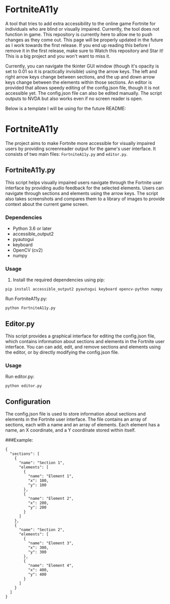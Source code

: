 # FortniteA11y
A tool that tries to add extra accessibility to the online game Fortnite for individuals who are blind or visually impaired. Currently, the tool does not function in game. This repository is currently here to allow me to push changes as they come out. This page will be properly updated in the future as I work towards the first release. If you end up reading this before I remove it in the first release, make sure to Watch this repository and Star it! This is a big project and you won't want to miss it.

Currently, you can navigate the tkinter GUI window (though it's opacity is set to 0.01 so it is practically invisible) using the arrow keys. The left and right arrow keys change between sections, and the up and down arrow keys change between the elements within those sections. An editor is provided that allows speedy editing of the config.json file, though it is not accessible yet. The config.json file can also be edited manually. The script outputs to NVDA but also works even if no screen reader is open.

Below is a template I will be using for the future README:

# FortniteA11y

The project aims to make Fortnite more accessible for visually impaired users by providing screenreader output for the game's user interface. It consists of two main files: `FortniteA11y.py` and `editor.py`.

## FortniteA11y.py

This script helps visually impaired users navigate through the Fortnite user interface by providing audio feedback for the selected elements. Users can navigate through sections and elements using the arrow keys. The script also takes screenshots and compares them to a library of images to provide context about the current game screen.

### Dependencies

- Python 3.6 or later
- accessible_output2
- pyautogui
- keyboard
- OpenCV (cv2)
- numpy

### Usage

1. Install the required dependencies using pip:
```
pip install accessible_output2 pyautogui keyboard opencv-python numpy
```
Run FortniteA11y.py:
```
python FortniteA11y.py
```

## Editor.py
This script provides a graphical interface for editing the config.json file, which contains information about sections and elements in the Fortnite user interface. You can can add, edit, and remove sections and elements using the editor, or by directly modifying the config.json file.

### Usage

Run editor.py:

```
python editor.py
```

## Configuration
The config.json file is used to store information about sections and elements in the Fortnite user interface. The file contains an array of sections, each with a name and an array of elements. Each element has a name, an X coordinate, and a Y coordinate stored within itself.

###Example:

```
{
  "sections": [
    {
      "name": "Section 1",
      "elements": [
        {
          "name": "Element 1",
          "x": 100,
          "y": 100
        },
        {
          "name": "Element 2",
          "x": 200,
          "y": 200
        }
      ]
    },
    {
      "name": "Section 2",
      "elements": [
        {
          "name": "Element 3",
          "x": 300,
          "y": 300
        },
        {
          "name": "Element 4",
          "x": 400,
          "y": 400
        }
      ]
    }
  ]
}
```

